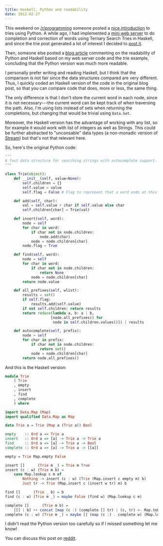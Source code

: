 ```yaml
---
title: Haskell, Python and readability
date: 2012-02-27
---
```


This weekend on [/r/programming](http://www.reddit.com/r/programming) someone
posted a
[nice introduction](http://v1v3kn.tumblr.com/post/18238156967/roll-your-own-autocomplete-solution-using-tries)
to tries using Python. A while ago, I had implemented a
[mini web server](https://github.com/bitonic/suggest) to do completion and
correction of words using Ternary Search Tries in Haskell, and since the trie
post generated a lot of interest I decided to
[post it](http://www.reddit.com/r/programming/comments/q5dz2/roll_your_own_fast_completion_and_correction/).

Then, someone else posted a
[blog article](http://www.reddit.com/r/programming/comments/q5dz2/roll_your_own_fast_completion_and_correction/c3v6ruo)
commenting on the readability of Python and Haskell based on my web server code
and the trie example, concluding that the Python version was much more readable.

I personally prefer writing and reading Haskell, but I think that the comparison
is not fair since the data structures compared are very different. Thus, I
quickly coded an Haskell version of the code in the original blog post, so that
you can compare code that does, more or less, the same thing.

The only difference is that I don't store the current word in each node, since
it is not necessary---the current word can be kept track of when traversing the
path. Also, I'm using lists instead of sets when returning the completions, but
changing that would be trivial using `Data.Set`.

Moreover, the Haskell version has the advantage of working with any list, so for
example it would work with list of integers as well as Strings.  This could be
further abstracted to "unconsable" data types (a non-monadic version of
[Stream](http://hackage.haskell.org/packages/archive/parsec/3.1.2/doc/html/Text-Parsec-Prim.html#t:Stream))
but that's not that relevant here.

So, here's the original Python code:

```python
"""
A fast data structure for searching strings with autocomplete support.
"""

class Trie(object):
    def __init__(self, value=None):
        self.children = {}
        self.value = value
        self.flag = False # Flag to represent that a word ends at this node

    def add(self, char):
        val = self.value + char if self.value else char
        self.children[char] = Trie(val)

    def insert(self, word):
        node = self
        for char in word:
            if char not in node.children:
                node.add(char)
            node = node.children[char]
        node.flag = True

    def find(self, word):
        node = self
        for char in word:
            if char not in node.children:
                return None
            node = node.children[char]
        return node.value

    def all_prefixes(self, wlist):
        results = set()
        if self.flag:
            results.add(self.value)
        if not self.children: return results
        return reduce(lambda a, b: a | b,
                     [node.all_prefixes() for
                      node in self.children.values()]) | results

    def autocomplete(self, prefix):
        node = self
        for char in prefix:
            if char not in node.children:
                return set()
            node = node.children[char]
        return node.all_prefixes()
```

And this is the Haskell version:

```haskell
module Trie
    ( Trie
    , empty
    , insert
    , find
    , complete
    ) where

import Data.Map (Map)
import qualified Data.Map as Map

data Trie a = Trie (Map a (Trie a)) Bool

empty    :: Ord a => Trie a
insert   :: Ord a => [a] -> Trie a -> Trie a
find     :: Ord a => [a] -> Trie a -> Bool
complete :: Ord a => [a] -> Trie a -> [[a]]

empty = Trie Map.empty False

insert []      (Trie m _) = Trie m True
insert (c : w) (Trie m b) =
    case Map.lookup c m of
        Nothing -> insert (c : w) (Trie (Map.insert c empty m) b)
        Just tr -> Trie (Map.insert c (insert w tr) m) b

find []      (Trie _ b) = b
find (c : w) (Trie m _) = maybe False (find w) (Map.lookup c m)

complete []      (Trie m b) =
    [[] | b] ++ concat [map (c :) (complete [] tr) | (c, tr) <- Map.toList m]
complete (c : w) (Trie m _) = maybe [] (map (c :) . complete w) (Map.lookup c m)
```

I didn't read the Python version too carefully so if I missed something let me
know!

You can discuss this post on
[reddit](http://www.reddit.com/r/programming/comments/q80nh/haskell_python_and_readability/).
